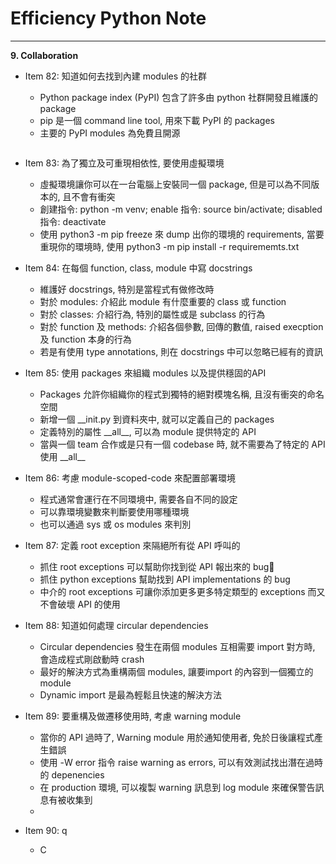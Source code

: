# Efficiency Python Note
<hr>

**9. Collaboration**


- Item 82: 知道如何去找到內建 modules 的社群
    * Python package index (PyPI) 包含了許多由 python 社群開發且維護的 package 
    * pip 是一個 command line tool, 用來下載 PyPI 的 packages
    * 主要的 PyPI modules 為免費且開源
    ```
    ```

- Item 83: 為了獨立及可重現相依性, 要使用虛擬環境
    * 虛擬環境讓你可以在一台電腦上安裝同一個 package, 但是可以為不同版本的, 且不會有衝突
    * 創建指令: python -m venv; enable 指令: source bin/activate; disabled 指令: deactivate
    * 使用 python3 -m pip freeze 來 dump 出你的環境的 requirements, 當要重現你的環境時, 使用 python3 -m pip install -r requirememts.txt

- Item 84: 在每個 function, class, module 中寫 docstrings
    * 維護好 docstrings, 特別是當程式有做修改時
    * 對於 modules: 介紹此 module 有什麼重要的 class 或 function
    * 對於 classes: 介紹行為, 特別的屬性或是 subclass 的行為
    * 對於 function 及 methods: 介紹各個參數, 回傳的數值, raised execption 及 function 本身的行為
    * 若是有使用 type annotations, 則在 docstrings 中可以忽略已經有的資訊

- Item 85: 使用 packages 來組織 modules 以及提供穩固的API
    * Packages 允許你組織你的程式到獨特的絕對模塊名稱, 且沒有衝突的命名空間 
    * 新增一個 __init.py 到資料夾中, 就可以定義自己的 packages
    * 定義特別的屬性 \_\_all\_\_, 可以為 module 提供特定的 API
    * 當與一個 team 合作或是只有一個 codebase 時, 就不需要為了特定的 API 使用 \_\_all\_\_

- Item 86: 考慮 module-scoped-code 來配置部署環境
    * 程式通常會運行在不同環境中, 需要各自不同的設定
    * 可以靠環境變數來判斷要使用哪種環境
    * 也可以通過 sys 或 os modules 來判別

- Item 87: 定義 root exception 來隔絕所有從 API 呼叫的
    * 抓住 root exceptions 可以幫助你找到從 API 報出來的 bug
    * 抓住 python exceptions 幫助找到 API implementations 的 bug
    * 中介的 root exceptions 可讓你添加更多更多特定類型的 exceptions 而又不會破壞 API 的使用

- Item 88: 知道如何處理 circular dependencies
    * Circular dependencies 發生在兩個 modules 互相需要 import 對方時, 會造成程式剛啟動時 crash
    * 最好的解決方式為重構兩個 modules, 讓要import 的內容到一個獨立的 module
    * Dynamic import 是最為輕鬆且快速的解決方法

- Item 89: 要重構及做遷移使用時, 考慮 warning module
    * 當你的 API 過時了, Warning module 用於通知使用者, 免於日後讓程式產生錯誤
    * 使用 -W error 指令 raise warning as errors, 可以有效測試找出潛在過時的 depenencies
    * 在 production 環境, 可以複製 warning 訊息到 log module 來確保警告訊息有被收集到
    * 

- Item 90: q
    * C